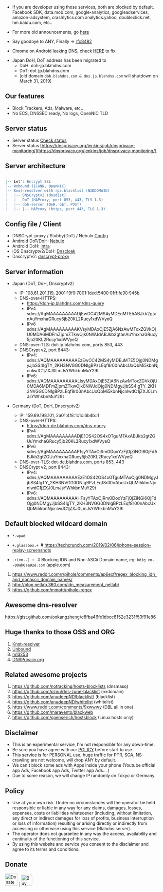 * If you are developer using those services, both are blocked by default. Facebook SDK, data.mob.com, google-analytics, googleadservices, amazon-adsystem, crashlytics.com analytics.yahoo, doubleclick.net, hm.baidu.com, etc.. 

* For more old announcements, go [here](https://github.com/ookangzheng/blahdns/issues/36)

* Say goodbye to ANY, Finally -> [rfc8482](https://blog.cloudflare.com/rfc8482-saying-goodbye-to-any/)

* Chrome on Android leaking DNS, check [HERE](https://github.com/ookangzheng/blahdns/blob/master/FAQ.md) to fix.

- Japan DoH, DoT address has been migrated to 
  * DoH: doh-jp.blahdns.com
  * DoT: dot-jp.blahdns.com
  * (old domain `doh.blahdns.com & dns.jp.blahdns.com` will shutdown on March 31, 2019)

## Our features
* Block Trackers, Ads, Malware, etc..
* No ECS, DNSSEC ready, No logs, OpenNIC TLD

## Server status
* Server status [Check status](https://stats.blahdns.com)
* Server status [https://dnsprivacy.org/jenkins/job/dnsprivacy-monitoring/](https://dnsprivacy.org/jenkins/job/dnsprivacy-monitoring/)

## Server architecture

```bash
. 
|-- Let's Encrypt SSL
|-- Unbound (ICANN, OpenNIC)
|-- Knot-resolver with rpz.blacklist (NXDDOMAIN)
|   |-- DNSCryptv2 (dnsdist)
|   |-- DoT (HAProxy, port 853, 443, TLS 1.3)
|   |-- doh-server (DoH, GET, POST)
|   |-- |-- HAProxy (https, port 443, TLS 1.3)

```

## Config file / Client
* DNSCrypt-proxy / Stubby(DoT) / Nebulo [ Config ](https://github.com/ookangzheng/blahdns/tree/master/client-conf)
* Android DoT/DoH: [Nebulo](https://itunes.apple.com/app/dnscloak-secure-dns-client/id1452162351)
* Android DoH: [Intra](https://play.google.com/store/apps/details?id=app.intra)
* iOS Dnscryptv2/DoH: [Dnscloak](https://itunes.apple.com/app/dnscloak-secure-dns-client/id1452162351)
* Dnscryptv2: [dnscrypt-proxy](https://github.com/jedisct1/dnscrypt-proxy/)

## Server information
- Japan (DoT, DoH, Dnscryptv2)
  * IP: 108.61.201.119, 2001:19f0:7001:1ded:5400:01ff:fe90:945b
  * DNS-over-HTTPS: 
    * https://doh-jp.blahdns.com/dns-query
    * IPv4 sdns://AgMAAAAAAAAADjEwOC42MS4yMDEuMTE5ABJkb2gtanAuYmxhaGRucy5jb20KL2Rucy1xdWVyeQ
    * IPv6 sdns://AgMAAAAAAAAAKVsyMDAxOjE5ZjA6NzAwMToxZGVkOjU0MDA6MDFmZjpmZTkwOjk0NWJdABJkb2gtanAuYmxhaGRucy5jb20KL2Rucy1xdWVyeQ
  * DNS-over-TLS: dot-jp.blahdns.com, ports 853, 443
  * DNSCrypt v2, port 8443:
    * IPv4:  sdns://AQMAAAAAAAAAEzEwOC42MS4yMDEuMTE5Ojg0NDMgyJjbSS4IgTY_2KH3NVGG0DNIgBPzLEqf8r00nAbcUxQbMi5kbnNjcnlwdC1jZXJ0LmJsYWhkbnMuY29t
    * IPv6:
sdns://AQMAAAAAAAAALlsyMDAxOjE5ZjA6NzAwMToxZGVkOjU0MDA6MDFmZjpmZTkwOjk0NWJdOjg0NDMgyJjbSS4IgTY_2KH3NVGG0DNIgBPzLEqf8r00nAbcUxQbMi5kbnNjcnlwdC1jZXJ0LmJsYWhkbnMuY29t

- Germany (DoT, DoH, Dnscryptv2)
  * IP: 159.69.198.101, 2a01:4f8:1c1c:6b4b::1
  * DNS-over-HTTPS: 
    * https://doh-de.blahdns.com/dns-query
    * IPv4 sdns://AgMAAAAAAAAADjE1OS42OS4xOTguMTAxABJkb2gtZGUuYmxhaGRucy5jb20KL2Rucy1xdWVyeQ
    * IPv6 sdns://AgMAAAAAAAAAF1syYTAxOjRmODoxYzFjOjZiNGI6OjFdABJkb2gtZGUuYmxhaGRucy5jb20KL2Rucy1xdWVyeQ
  * DNS-over-TLS: dot-de.blahdns.com, ports 853, 443
  * DNSCrypt v2, port 8443:
    * IPv4:    sdns://AQMAAAAAAAAAEzE1OS42OS4xOTguMTAxOjg0NDMgyJjbSS4IgTY_2KH3NVGG0DNIgBPzLEqf8r00nAbcUxQbMi5kbnNjcnlwdC1jZXJ0LmJsYWhkbnMuY29t 
    * IPv6: sdns://AQMAAAAAAAAAHFsyYTAxOjRmODoxYzFjOjZiNGI6OjFdOjg0NDMgyJjbSS4IgTY_2KH3NVGG0DNIgBPzLEqf8r00nAbcUxQbMi5kbnNjcnlwdC1jZXJ0LmJsYWhkbnMuY29t

## Default blocked wildcard domain
* `*.wpad`

* `+.glassbox.+ `# https://techcrunch.com/2019/02/06/iphone-session-replay-screenshots

* `.+(xn--).+ ` # Blocking IDN and Non-ASCii Domain name, eg: `kdig xn--80ak6aa92e.com` (apple.com) 
1. https://www.reddit.com/r/pihole/comments/ap6ecf/regex_blocking_idn_and_nonascii_domain_names/
2. http://blog.netlab.360.com/idn_measurement_netlab/
3. https://github.com/mmotti/pihole-regex

## Awesome dns-resolver
https://gist.github.com/ookangzheng/c8fba46fe1dbcc8152e3231f53f91e86

## Huge thanks to those OSS and ORG
1. [Knot-resolver](https://github.com/CZ-NIC/knot-resolver)
2. [Unbound](https://www.nlnetlabs.nl/projects/unbound)
3. [m13253](https://github.com/m13253/dns-over-https)
4. [DNSPrivacy.org](https://dnsprivacy.org)

## Related awesome projects
1. https://github.com/notracking/hosts-blocklists (dnsmasq)
2. https://github.com/oznu/dns-zone-blacklist (nxdomain)
3. https://github.com/anudeepND/blacklist/ (blacklist)
4. https://github.com/anudeepND/whitelist (whitelist)
5. https://www.reddit.com/comments/9xwwwy (DBL all in one)
6. https://github.com/maravento/blackweb
7. https://github.com/gaenserich/hostsblock (Linux hosts only)

## Disclaimer
* This is an experimental service, I'm not responsible for any down-time.
* Be sure you have agree with our [POLICY](https://github.com/ookangzheng/blahdns/#policy) before start to use. 
* This service is for PERSONAL use, huge traffic for PTR, SOA, NS crawling are not welcome, will drop ANY by default.
* We can't block some ads with Apps inside your phone (Youtube official app Ads, Facebook app Ads, Twitter app Ads... )
* Due to some reason, we will change IP randomly on Tokyo or Germany.

## Policy
* Use at your own risk. Under no circumstances will the operator be held responsible or liable in any way for any claims, damages, losses, expenses, costs or liabilities whatsoever (including, without limitation, any direct or indirect damages for loss of profits, business interruption or loss of information) resulting or arising directly or indirectly from accessing or otherwise using this service (Blahdns server).
* The operator does not guarantee in any way the access, availability and continuity of the functioning of this service. 
* By using this website and service you consent to the disclaimer and agree to its terms and conditions.

## Donate
<a href="https://www.paypal.com/cgi-bin/webscr?cmd=_s-xclick&hosted_button_id=F2H8HS44QAV8N&source=url"> <img height='40' style='border:0px;height:40px;' src="https://blahdns.b-cdn.net/paypal-donate.png" alt="Donate with PayPal button" /></a>
|
<a href='https://ko-fi.com/P5P4GPQ8' target='_blank'><img height='36' style='border:0px;height:36px;' src='https://az743702.vo.msecnd.net/cdn/kofi4.png?v=0' border='0' alt='Buy Me a Coffee at ko-fi.com' /></a>
